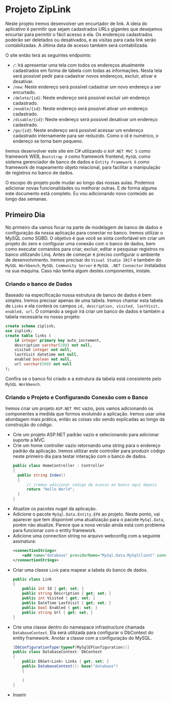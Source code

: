 # Projeto ZipLink

Neste projeto iremos desenvolver um encurtador de link. A ideia do aplicativo é permitir que sejam cadastrados URLs gigantes que desejamos encurtar para permitir o fácil acesso a ela. Os endereços cadastrados poderão ser deletados ou desativados, e as visitas para cada link serão contabilizadas. A última data de acesso também será contabilizada.

O site então terá as seguintes endpoints:
- `/`: Irá apresentar uma tela com todos os endereços atualmente cadastrados em forma de tabela com todas as informações. Nesta tela será possível pedir para cadastrar novos endereços, excluir, ativar e desativar.
- `/new`: Neste endereço será possível cadastrar um novo endereço a ser encurtado.
- `/delete/{id}`: Neste endereço será possível excluir um endereço cadastrado.
- `/enable/{id}`: Neste endereço será possível ativar um endereço cadastrado.
- `/disable/{id}`: Neste endereço será possível desativar um endereço cadastrado.
- `/go/{id}`: Neste endereço será possível acessar um endereço cadastrado internamente para ser reduzido. Como o id é numérico, o endereço se torna bem pequeno.

Iremos desenvolver este site em C# utilizando o `ASP.NET MVC 5` como framework WEB, `Bootstrap 4` como framework frontend, `MySQL` como sistema gerenciador de banco de dados e `Entity Framework 6` como framework de mapeamento objeto relacional, para facilitar a manipulação de registros no banco de dados.

O escopo do projeto pode mudar ao longo das nossas aulas. Podemos adicionar novas funcionalidades ou melhorar outras. E de forma alguma este documento está completo. Eu vou adicionando novo conteúdo ao longo das semanas.

## Primeiro Dia

No primeiro dia vamos focar na parte de modelagem de banco de dados e configuração da nossa aplicação para conectar no banco. Iremos utilizar o MySQL como SGBD. O objetivo é que você se sinta confortável em criar um projeto do zero e configurar uma conexão com o banco de dados, bem como executar comandos para criar, excluir, editar e pesquisar registros no banco utilizando Linq. Antes de começar é preciso configurar o ambiente de desenvolvimento. Iremos precisar do `Visual Studio 2017` e também do `MySQL Workbench`, `MySQL Community Server` e `MySQL .NET Connector` instalados na sua máquina. Caso não tenha algum destes componentes, instale.

### Criando o banco de Dados

Baseado na especificação nossa estrutura de banco de dados é bem simples. Iremos precisar apenas de uma tabela. Iremos chamar esta tabela de `Links` e ela conterá os campos `id, description, visited, lastVisit, enabled, url`. O comando a seguir irá criar um banco de dados e também a tabela necessária no nosso projeto:

```SQL
create schema ziplink;
use ziplink;
create table links (
    id integer primary key auto_increment,
    description varchar(200) not null,
    visited integer not null,
    lastVisit datetime not null,
    enabled boolean not null,
    url varchar(500) not null
);
```

Confira se o banco foi criado e a estrutura da tabela está consistente pelo `MySQL Workbench`.

### Criando o Projeto e Configurando Conexão com o Banco

Iremos criar um projeto `ASP.NET MVC` vazio, pois vamos adicionando os componentes a medida que formos evoluindo a aplicação. Iremos usar uma abordagem mais prática, então as coisas vão sendo explicadas ao longo da construção do código.

- Crie um projeto ASP.NET padrão vazio e selecionando para adicionar suporte a MVC.
- Crie um home controller vazio retornando uma string para o endereço padrão da aplicação. Iremos utilizar este controller para produzir código neste primeiro dia para testar interação com o banco de dados.
  ```csharp
  public class HomeController : Controller
  {
    public string Index()
    {
        // iremos adicionar código de acesso ao banco aqui depois
        return "Hello World";
    }
  }
  ```
- Atualize os pacotes nuget da aplicação.
- Adicione o pacote `MySql.Data.Entity.EF6` ao projeto. Neste ponto, vai aparecer que tem disponível uma atualização para o pacote `MySql.Data`, porém não atualize. Parece que a nova versão ainda está com problema para funcionar com o entity framework.
- Adicione uma connection string no arquivo webconfig com a seguinte assinatura:
    ```xml
    <connectionStrings>
        <add name="database" providerName="MySql.Data.MySqlClient" connectionString="database=ziplink;user=root;password=root;server=localhost;" />
    </connectionStrings>
    ```
- Criar uma classe `Link` para mapear a tabela do banco de dados. 
    ```csharp
    public class Link
    {
        public int Id { get; set; }
        public string Description { get; set; }
        public int Visited { get; set; }
        public DateTime LastVisit { get; set; }
        public bool Enabled { get; set; }
        public string Url { get; set; }
    }
    ```
- Crie uma classe dentro do namespace infrastructure chamada `DatabaseContext`. Ela será utilizada para configurar o DbContext do entity framework. Anotar a classe com a configuração do MySQL.
    ```csharp
    [DbConfigurationType(typeof(MySqlEFConfiguration))]
    public class DatabaseContext: DbContext
    {
        public DbSet<Link> Links { get; set; }
        public DatabaseContext(): base("database")
        {

        }
    }
    ```
- Inserir 

